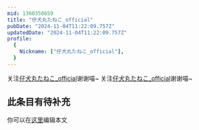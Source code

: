 ```yaml
---
mid: 1360350659
title: "仔犬丸たねこ_official"
pubDate: "2024-11-04T11:22:09.757Z"
updatedDate: "2024-11-04T11:22:09.757Z"
profile:
  {
    Nickname: ["仔犬丸たねこ_official"],
  }
---
```


关注[仔犬丸たねこ_official](https://space.bilibili.com/1360350659)谢谢喵~ 关注[仔犬丸たねこ_official](https://space.bilibili.com/1360350659)谢谢喵~

## 此条目有待补充
你可以在[这里](https://github.com/Yuhanawa/VTuber.ICU/edit/master/src/content/v/仔犬丸たねこ_official/index.md)编辑本文
